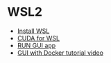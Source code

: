 # WSL2 
- [Install WSL](https://learn.microsoft.com/en-us/windows/wsl/install)
- [CUDA for WSL](https://docs.nvidia.com/cuda/wsl-user-guide/index.html)
- [RUN GUI app](https://learn.microsoft.com/en-us/windows/wsl/tutorials/gui-apps)
- [GUI with Docker tutorial video](https://youtu.be/UEre6Bd75dw)